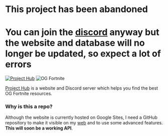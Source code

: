 # This project has been abandoned
# You can join the [discord](https://dcd.gg/ogfnprojecthub) anyway but the website and database will no longer be updated, so expect a lot of errors
[![Project Hub](https://img.shields.io/badge/Project_Hub-OGFN?style=for-the-badge&color=black)](https://projecthub.jgc.linkpc.net/)
![OG Fortnite](https://img.shields.io/badge/OG_Fortnite-OGFN?style=for-the-badge&color=purple)

[Project Hub](https://projecthub.jgc.linkpc.net/) is a website and Discord server which helps you find the best OG Fortnite resources.

### Why is this a repo?
Although the website is currently hosted on Google Sites, I need a GitHub repository to make it visible on my [web](http://jgc.linkpc.net/) and to use some  advanced features. **This will soon be a working API**.
